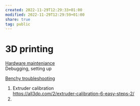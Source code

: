 ```yaml
---  
created: 2022-11-29T12:29:33+01:00  
modified: 2022-11-29T12:29:59+01:00  
share: true  
tag: public  
---  
```

  
# 3D printing  
  
[Hardware mainteniance](https://www.youtube.com/watch?v=SdXT_SR8dC8)  
Debugging, setting up  
  
[Benchy troubleshooting](https://all3dp.com/2/benchy-troubleshooting-guide/)  
  
  
1. Extruder calibration   
https://all3dp.com/2/extruder-calibration-6-easy-steps-2/  
2.  
